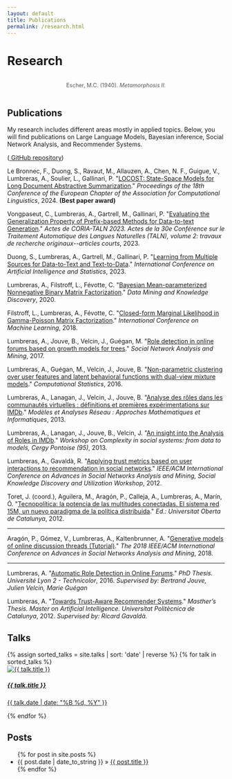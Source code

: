 ```yaml
---
layout: default
title: Publications
permalink: /research.html
---
```


# Research
<div style="text-align: center;">
    <figure style="display: inline-block;">
        <img src="{{site.baseurl}}/assets/img/metamorphose-2-2.jpg" alt="" style="max-width: 100%;" />
        <figcaption style="text-align: left; font-size: 0.9em; color: #555;">Escher, M.C. (1940). <i>Metamorphosis II.</i></figcaption>
    </figure>
</div>

<h2 class="section">Publications</h2>
My research includes different areas mostly in applied topics. Below, you will find publications on Large Language Models, Bayesian inference, Social Network Analysis, and Recommender Systems.
<p>
<div class="center-email">
(<a href="https://github.com/alumbreras?tab=repositories"><i class="fab fa-github fa-lg fa-fw"></i> GitHub repository</a>)
</div>
</p>

Le Bronnec, F., Duong, S., Ravaut, M., Allauzen, A., Chen, N. F., Guigue, V., Lumbreras, A., Soulier, L., Gallinari, P. "[LOCOST: State-Space Models for Long Document Abstractive Summarization](https://example.com/locost-pdf)." *Proceedings of the 18th Conference of the European Chapter of the Association for Computational Linguistics*, 2024. **(Best paper award)**[<i class="fas fa-file-pdf fa-lg fa-fw"></i>](https://example.com/locost-pdf) <i class="fab fa-github fa-lg fa-fw"></i> <i class="fab fa-slideshare fa-lg fa-fw"></i>

Vongpaseut, C., Lumbreras, A., Gartrell, M., Gallinari, P. "[Evaluating the Generalization Property of Prefix-based Methods for Data-to-text Generation](https://example.com/prefix-based-pdf)." *Actes de CORIA-TALN 2023. Actes de la 30e Conférence sur le Traitement Automatique des Langues Naturelles (TALN), volume 2: travaux de recherche originaux--articles courts*, 2023. [<i class="fas fa-file-pdf fa-lg fa-fw"></i>](https://example.com/prefix-based-pdf) <i class="fab fa-github fa-lg fa-fw"></i> <i class="fab fa-slideshare fa-lg fa-fw"></i>

Duong, S., Lumbreras, A., Gartrell, M., Gallinari, P. "[Learning from Multiple Sources for Data-to-Text and Text-to-Data](https://example.com/multiple-sources-pdf)." *International Conference on Artificial Intelligence and Statistics*, 2023. [<i class="fas fa-file-pdf fa-lg fa-fw"></i>](https://example.com/multiple-sources-pdf) <i class="fab fa-github fa-lg fa-fw"></i> <i class="fab fa-slideshare fa-lg fa-fw"></i>

Lumbreras, A., Filstroff, L., Févotte, C. "[Bayesian Mean-parameterized Nonnegative Binary Matrix Factorization](https://link.springer.com/article/10.1007/s10618-020-00712-w)." *Data Mining and Knowledge Discovery*, 2020. [<i class="fas fa-file-pdf fa-lg fa-fw"></i>](https://arxiv.org/abs/1812.06866) <i class="fab fa-github fa-lg fa-fw"></i> <i class="fab fa-slideshare fa-lg fa-fw"></i>

Filstroff, L., Lumbreras, A., Févotte, C. "[Closed-form Marginal Likelihood in Gamma-Poisson Matrix Factorization](http://proceedings.mlr.press/v80/filstroff18a/filstroff18a.pdf)." *International Conference on Machine Learning*, 2018. [<i class="fas fa-file-pdf fa-lg fa-fw"></i>](http://proceedings.mlr.press/v80/filstroff18a/filstroff18a.pdf) <i class="fab fa-github fa-lg fa-fw"></i> <i class="fab fa-slideshare fa-lg fa-fw"></i>

Lumbreras, A., Jouve, B., Velcin, J., Guégan, M. "[Role detection in online forums based on growth models for trees](https://www.springer.com/computer/database+management+%26+information+retrieval/journal/13278)." *Social Network Analysis and Mining*, 2017. [<i class="fas fa-file-pdf fa-lg fa-fw"></i>](https://www.springer.com/computer/database+management+%26+information+retrieval/journal/13278) <i class="fab fa-github fa-lg fa-fw"></i> <i class="fab fa-slideshare fa-lg fa-fw"></i>

Lumbreras, A., Guégan, M., Velcin, J., Jouve, B. "[Non-parametric clustering over user features and latent behavioral functions with dual-view mixture models](http://link.springer.com/article/10.1007/s00180-016-0668-0)." *Computational Statistics*, 2016. [<i class="fas fa-file-pdf fa-lg fa-fw"></i>]({{site.baseurl}}/assets/files/Lumbreras_et_al_2017_CompStats.pdf) [<i class="fab fa-github fa-lg fa-fw"></i>](https://github.com/alumbreras/Dual-DPGMM) <i class="fab fa-slideshare fa-lg fa-fw"></i>

Lumbreras, A., Lanagan, J., Velcin, J., Jouve, B. "[Analyse des rôles dans les communautés virtuelles : définitions et premières expérimentations sur IMDb](http://arxiv.org/ftp/arxiv/papers/1309/1309.7187.pdf)." *Modèles et Analyses Réseau : Approches Mathématiques et Informatiques*, 2013. [<i class="fas fa-file-pdf fa-lg fa-fw"></i>](http://arxiv.org/ftp/arxiv/papers/1309/1309.7187.pdf) <i class="fab fa-github fa-lg fa-fw"></i> <i class="fab fa-slideshare fa-lg fa-fw"></i>

Lumbreras, A., Lanagan, J., Jouve, B., Velcin, J. "[An insight into the Analysis of Roles in IMDb](http://complexity-in-social-systems.u-cergy.fr/?page_id=326)." *Workshop on Complexity in social systems: from data to models, Cergy Pontoise (95)*, 2013. [<i class="fas fa-file-pdf fa-lg fa-fw"></i>]({{site.baseurl}}/assets/files/Lumbreras_et_al_2013_1.pdf) <i class="fab fa-github fa-lg fa-fw"></i> [<i class="fab fa-slideshare fa-lg fa-fw"></i>]({{site.baseurl}}/assets/files/Lumbreras_et_al_2013_1_slides.pdf)

Lumbreras, A., Gavaldà, R. "[Applying trust metrics based on user interactions to recommendation in social networks](http://ieeexplore.ieee.org/document/6425600/)." *IEEE/ACM International Conference on Advances in Social Networks Analysis and Mining, Social Knowledge Discovery and Utilization Workshop*, 2012. [<i class="fas fa-file-pdf fa-lg fa-fw"></i>]({{site.baseurl}}/assets/files/Lumbreras_Gavalda_ASONAM_2012_extversion.pdf) [<i class="fab fa-github fa-lg fa-fw"></i>](https://bitbucket.org/alumbreras/trust-aware-recommender-system-for-tweets/) <i class="fab fa-slideshare fa-lg fa-fw"></i>

Toret, J. (coord.), Aguilera, M., Aragón, P., Calleja, A., Lumbreras, A., Marín, Ó. "[Tecnopolítica: la potencia de las multitudes conectadas. El sistema red 15M, un nuevo paradigma de la política distribuida](http://tecnopolitica.net/sites/default/files/1878-5799-3-PB%20%282%29.pdf)." *Ed.: Universitat Oberta de Catalunya*, 2012. [<i class="fas fa-file-pdf fa-lg fa-fw"></i>](http://tecnopolitica.net/sites/default/files/1878-5799-3-PB%20%282%29.pdf) <i class="fab fa-github fa-lg fa-fw"></i> <i class="fab fa-slideshare fa-lg fa-fw"></i>

-----

Aragón, P., Gómez, V., Lumbreras, A., Kaltenbrunner, A. "[Generative models of online discussion threads (Tutorial)](https://www.upf.edu/web/ai-ml/tutorial-asonam-2018)." *The 2018 IEEE/ACM International Conference on Advances in Social Networks Analysis and Mining*, 2018. [<i class="fas fa-file-pdf fa-lg fa-fw"></i>](https://www.upf.edu/web/ai-ml/tutorial-asonam-2018) <i class="fab fa-github fa-lg fa-fw"></i> [<i class="fab fa-slideshare fa-lg fa-fw"></i>](https://docs.google.com/presentation/d/1sHfJJKMrBTjN05J5qPf6LP6CqF5vwUX6kq0P7LCobmU/edit)

-----

Lumbreras, A. "[Automatic Role Detection in Online Forums](https://tel.archives-ouvertes.fr/tel-01439342/)." *PhD Thesis. Université Lyon 2 - Technicolor*, 2016. *Supervised by: Bertrand Jouve, Julien Velcin, Marie Guégan* [<i class="fas fa-file-pdf fa-lg fa-fw"></i>](https://tel.archives-ouvertes.fr/tel-01439342/) <i class="fab fa-github fa-lg fa-fw"></i> [<i class="fab fa-slideshare fa-lg fa-fw"></i>]({{site.url}}/files/PhD_soutenance.pdf)

Lumbreras, A. "[Towards Trust-Aware Recommender Systems](https://bitbucket.org/alumbreras/trust-aware-recommender-system-for-tweets)." *Masther’s Thesis. Master on Artificial Intelligence. Universitat Politècnica de Catalunya*, 2012. *Supervised by: Ricard Gavaldà.* [<i class="fas fa-file-pdf fa-lg fa-fw"></i>]({{site.baseurl}}/assets/files/Lumbreras_MasterThesis.pdf) [<i class="fab fa-github fa-lg fa-fw"></i>](https://bitbucket.org/alumbreras/trust-aware-recommender-system-for-tweets) [<i class="fab fa-slideshare fa-lg fa-fw"></i>](http://www.slideshare.net/anarcaster/towards-trustaware-recommender-systems)

<h2 class="section">Talks</h2>

<div class="row row-cols-1 row-cols-md-2 row-cols-lg-3 g-4">
  {% assign sorted_talks = site.talks | sort: 'date' | reverse %}
  {% for talk in sorted_talks %}
    <div class="col">
      <div class="card h-100">
        <a href="{{ talk.url }}" class="text-decoration-none">
          <img src="{{ talk.cover_image }}" class="card-img-top" alt="{{ talk.title }}">
          <div class="card-body">
            <h5 class="card-title">{{ talk.title }}</h5>
            <p class="card-text">{{ talk.date | date: "%B %d, %Y" }}</p>
          </div>
        </a>
      </div>
    </div>
  {% endfor %}
</div>


<h2 class="section">Posts</h2>

<div>
  <ul class='posts'>
    {% for post in site.posts %}
      <li><span>{{ post.date | date_to_string }}</span> &raquo; <a href="{{ post.url }}">{{ post.title }}</a></li>
    {% endfor %}
  </ul>
</div>
